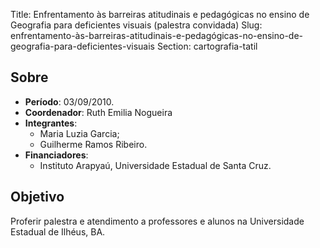 Title: Enfrentamento às barreiras atitudinais e pedagógicas no ensino de Geografia para deficientes visuais (palestra convidada)
Slug: enfrentamento-às-barreiras-atitudinais-e-pedagógicas-no-ensino-de-geografia-para-deficientes-visuais
Section: cartografia-tatil

## Sobre

- **Período**: 03/09/2010.
- **Coordenador**: Ruth Emilia Nogueira
- **Integrantes**:
    - Maria Luzia Garcia;
    - Guilherme Ramos Ribeiro.
- **Financiadores**:
    - Instituto Arapyaú, Universidade Estadual de Santa Cruz.

## Objetivo

Proferir palestra e atendimento a professores e alunos na Universidade Estadual
de Ilhéus, BA.
